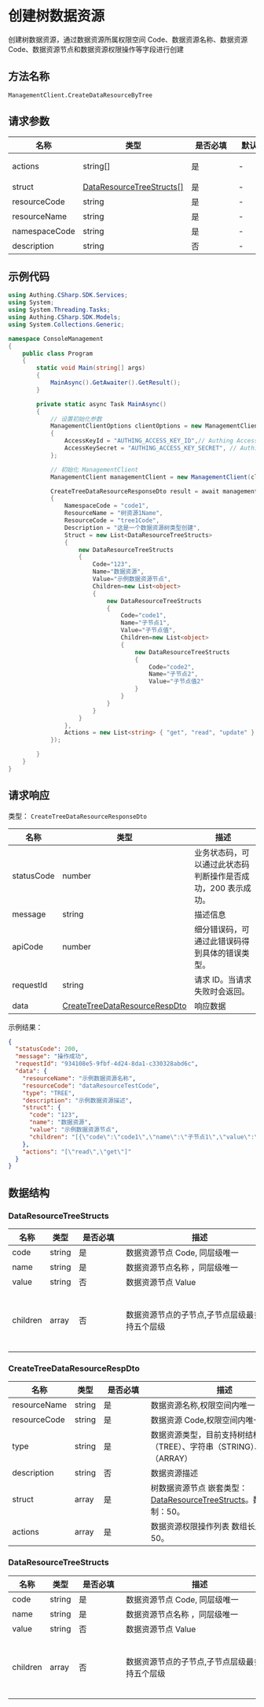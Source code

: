 # 创建树数据资源

<!--
  警告⚠️：
  不要直接修改该文档，
  https://github.com/Authing/authing-docs-factory
  使用该项目进行生成
-->

<LastUpdated />

创建树数据资源，通过数据资源所属权限空间 Code、数据资源名称、数据资源 Code、数据资源节点和数据资源权限操作等字段进行创建

## 方法名称

`ManagementClient.CreateDataResourceByTree`

## 请求参数

| 名称 | 类型 | <div style="width:80px">是否必填</div> | <div style="width:60px">默认值</div> | <div style="width:300px">描述</div> | <div style="width:200px">示例值</div> |
| ---- | ---- | ---- | ---- | ---- | ---- |
| actions | string[] | 是 | - | 数据资源权限操作列表 数组长度限制：50。 | `["read","get"]` |
| struct | <a href="#DataResourceTreeStructs">DataResourceTreeStructs[]</a> | 是 | - | 树数据资源节点 数组长度限制：50。 |  |
| resourceCode | string | 是 | - | 数据资源 Code,权限空间内唯一  | `dataResourceTestCode` |
| resourceName | string | 是 | - | 数据资源名称,权限空间内唯一  | `示例数据资源名称` |
| namespaceCode | string | 是 | - | 数据策略所在的权限空间 Code  | `code1` |
| description | string | 否 | - | 数据资源描述  | `示例数据资源描述` |




## 示例代码

```csharp
using Authing.CSharp.SDK.Services;
using System;
using System.Threading.Tasks;
using Authing.CSharp.SDK.Models;
using System.Collections.Generic;

namespace ConsoleManagement
{
    public class Program
    {
        static void Main(string[] args)
        {
            MainAsync().GetAwaiter().GetResult();
        }

        private static async Task MainAsync()
        {
            // 设置初始化参数
            ManagementClientOptions clientOptions = new ManagementClientOptions
            {
                AccessKeyId = "AUTHING_ACCESS_KEY_ID",// Authing Access Key ID
                AccessKeySecret = "AUTHING_ACCESS_KEY_SECRET", // Authing Access Key Secret
            };

            // 初始化 ManagementClient
            ManagementClient managementClient = new ManagementClient(clientOptions);

            CreateTreeDataResourceResponseDto result = await managementClient.CreateDataResourceByTree(new CreateTreeDataResourceDto
            {
                NamespaceCode = "code1",
                ResourceName = "树资源1Name",
                ResourceCode = "tree1Code",
                Description = "这是一个数据资源树类型创建",
                Struct = new List<DataResourceTreeStructs>
                {
                    new DataResourceTreeStructs
                    {
                        Code="123",
                        Name="数据资源",
                        Value="示例数据资源节点",
                        Children=new List<object>
                        {
                            new DataResourceTreeStructs
                            {
                                Code="code1",
                                Name="子节点1",
                                Value="子节点值",
                                Children=new List<object>
                                {
                                    new DataResourceTreeStructs
                                    {
                                        Code="code2",
                                        Name="子节点2",
                                        Value="子节点值2"
                                    }
                                }
                            }
                        }
                    }
                },
                Actions = new List<string> { "get", "read", "update" }
            });

        }
    }
}
```




## 请求响应

类型： `CreateTreeDataResourceResponseDto`

| 名称 | 类型 | 描述 |
| ---- | ---- | ---- |
| statusCode | number | 业务状态码，可以通过此状态码判断操作是否成功，200 表示成功。 |
| message | string | 描述信息 |
| apiCode | number | 细分错误码，可通过此错误码得到具体的错误类型。 |
| requestId | string | 请求 ID。当请求失败时会返回。 |
| data | <a href="#CreateTreeDataResourceRespDto">CreateTreeDataResourceRespDto</a> | 响应数据 |



示例结果：

```json
{
  "statusCode": 200,
  "message": "操作成功",
  "requestId": "934108e5-9fbf-4d24-8da1-c330328abd6c",
  "data": {
    "resourceName": "示例数据资源名称",
    "resourceCode": "dataResourceTestCode",
    "type": "TREE",
    "description": "示例数据资源描述",
    "struct": {
      "code": "123",
      "name": "数据资源",
      "value": "示例数据资源节点",
      "children": "[{\"code\":\"code1\",\"name\":\"子节点1\",\"value\":\"子节点值\",\"children\":[{\"code\":\"code2\",\"name\":\"子节点2\",\"value\":\"子节点2值\"}]}]"
    },
    "actions": "[\"read\",\"get\"]"
  }
}
```

## 数据结构


### <a id="DataResourceTreeStructs"></a> DataResourceTreeStructs

| 名称 | 类型 | <div style="width:80px">是否必填</div> | <div style="width:300px">描述</div> | <div style="width:200px">示例值</div> |
| ---- |  ---- | ---- | ---- | ---- |
| code | string | 是 | 数据资源节点 Code, 同层级唯一   |  `123` |
| name | string | 是 | 数据资源节点名称 ，同层级唯一   |  `数据资源` |
| value | string | 否 | 数据资源节点 Value   |  `示例数据资源节点` |
| children | array | 否 | 数据资源节点的子节点,子节点层级最多支持五个层级   |  `[{"code":"code1","name":"子节点1","value":"子节点值","children":[{"code":"code2","name":"子节点2","value":"子节点2值"}]}]` |


### <a id="CreateTreeDataResourceRespDto"></a> CreateTreeDataResourceRespDto

| 名称 | 类型 | <div style="width:80px">是否必填</div> | <div style="width:300px">描述</div> | <div style="width:200px">示例值</div> |
| ---- |  ---- | ---- | ---- | ---- |
| resourceName | string | 是 | 数据资源名称,权限空间内唯一   |  `示例数据资源名称` |
| resourceCode | string | 是 | 数据资源 Code,权限空间内唯一   |  `dataResourceTestCode` |
| type | string | 是 | 数据资源类型，目前支持树结构（TREE）、字符串（STRING）、数组（ARRAY）   | TREE |
| description | string | 否 | 数据资源描述   |  `示例数据资源描述` |
| struct | array | 是 | 树数据资源节点 嵌套类型：<a href="#DataResourceTreeStructs">DataResourceTreeStructs</a>。数组长度限制：50。  |  |
| actions | array | 是 | 数据资源权限操作列表 数组长度限制：50。  |  `["read","get"]` |


### <a id="DataResourceTreeStructs"></a> DataResourceTreeStructs

| 名称 | 类型 | <div style="width:80px">是否必填</div> | <div style="width:300px">描述</div> | <div style="width:200px">示例值</div> |
| ---- |  ---- | ---- | ---- | ---- |
| code | string | 是 | 数据资源节点 Code, 同层级唯一   |  `123` |
| name | string | 是 | 数据资源节点名称 ，同层级唯一   |  `数据资源` |
| value | string | 否 | 数据资源节点 Value   |  `示例数据资源节点` |
| children | array | 否 | 数据资源节点的子节点,子节点层级最多支持五个层级   |  `[{"code":"code1","name":"子节点1","value":"子节点值","children":[{"code":"code2","name":"子节点2","value":"子节点2值"}]}]` |



